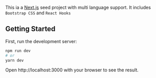 This ia a [Next.js](https://nextjs.org/) seed project with multi language support. It includes `Bootstrap CSS` and `React Hooks`

## Getting Started

First, run the development server:

```bash
npm run dev
# or
yarn dev
```
Open http://localhost:3000 with your browser to see the result.